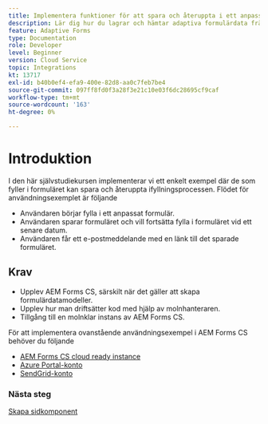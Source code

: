 ```yaml
---
title: Implementera funktioner för att spara och återuppta i ett anpassat formulär
description: Lär dig hur du lagrar och hämtar adaptiva formulärdata från Azure-lagringskontot.
feature: Adaptive Forms
type: Documentation
role: Developer
level: Beginner
version: Cloud Service
topic: Integrations
kt: 13717
exl-id: b40b0ef4-efa9-400e-82d8-aa0c7feb7be4
source-git-commit: 097ff8fd0f3a28f3e21c10e03f6dc28695cf9caf
workflow-type: tm+mt
source-wordcount: '163'
ht-degree: 0%

---
```


# Introduktion

I den här självstudiekursen implementerar vi ett enkelt exempel där de som fyller i formuläret kan spara och återuppta ifyllningsprocessen. Flödet för användningsexemplet är följande

* Användaren börjar fylla i ett anpassat formulär.
* Användaren sparar formuläret och vill fortsätta fylla i formuläret vid ett senare datum.
* Användaren får ett e-postmeddelande med en länk till det sparade formuläret.

## Krav

* Upplev AEM Forms CS, särskilt när det gäller att skapa formulärdatamodeller.
* Upplev hur man driftsätter kod med hjälp av molnhanteraren.
* Tillgång till en molnklar instans av AEM Forms CS.

För att implementera ovanstående användningsexempel i AEM Forms CS behöver du följande

* [AEM Forms CS cloud ready instance](https://experienceleague.adobe.com/docs/experience-manager-learn/cloud-service/forms/developing-for-cloud-service/intellij-and-aem-sync.html?lang=en#set-up-aem-author-instance)
* [Azure Portal-konto](https://portal.azure.com/)
* [SendGrid-konto](https://sendgrid.com/)

### Nästa steg

[Skapa sidkomponent](./page-component.md)
